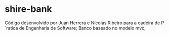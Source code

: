 # shire-bank
Código desenvolvido por Juan Herrera e Nícolas Ribeiro para a cadeira de P´ratica de Engenharia de Software;
Banco baseado no modelo mvc; 
